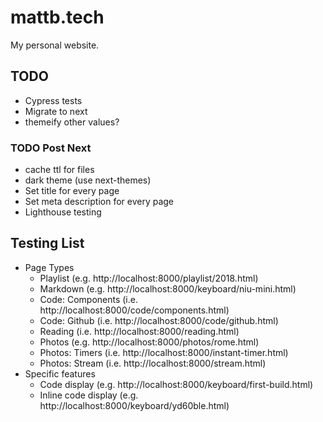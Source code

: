 # mattb.tech

My personal website.

## TODO

- Cypress tests
- Migrate to next
- themeify other values?

### TODO Post Next

- cache ttl for files
- dark theme (use next-themes)
- Set title for every page
- Set meta description for every page
- Lighthouse testing

## Testing List

- Page Types
  - Playlist (e.g. http://localhost:8000/playlist/2018.html)
  - Markdown (e.g. http://localhost:8000/keyboard/niu-mini.html)
  - Code: Components (i.e. http://localhost:8000/code/components.html)
  - Code: Github (i.e. http://localhost:8000/code/github.html)
  - Reading (i.e. http://localhost:8000/reading.html)
  - Photos (e.g. http://localhost:8000/photos/rome.html)
  - Photos: Timers (i.e. http://localhost:8000/instant-timer.html)
  - Photos: Stream (i.e. http://localhost:8000/stream.html)
- Specific features
  - Code display (e.g. http://localhost:8000/keyboard/first-build.html)
  - Inline code display (e.g. http://localhost:8000/keyboard/yd60ble.html)
